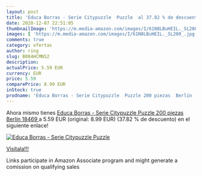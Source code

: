 ```yaml
---
layout: post
title: 'Educa Borras - Serie Citypuzzle  Puzzle  al 37.82 % de descuento'
date: 2020-12-07 22:51:05
thumbnailImage: 'https://m.media-amazon.com/images/I/61N8LBuHEIL._SL200_.jpg'
images: [ 'https://m.media-amazon.com/images/I/61N8LBuHEIL._SL200_.jpg' ]
comments: true
category: ofertas
author: ring
slug: B084HCMNS2
description:
actualPrice: 5.59 EUR
currency: EUR
price: 5.59
comparePrice: 8.99 EUR
inStock: true
prodname: 'Educa Borras - Serie Citypuzzle  Puzzle 200 piezas  Berlín  18469 '
---
```


Ahora mismo tienes [Educa Borras - Serie Citypuzzle  Puzzle 200 piezas  Berlín  18469 ](https://www.amazon.es/dp/B084HCMNS2/?tag=tolees-21) a 5.59 EUR (original: 8.99 EUR) (37.82 %  de descuento) en el siguiente enlace!

[![Educa Borras - Serie Citypuzzle  Puzzle ](https://m.media-amazon.com/images/I/61N8LBuHEIL._SL200_.jpg)](https://www.amazon.es/dp/B084HCMNS2/?tag=tolees-21)

[Visítala!!!](https://www.amazon.es/dp/B084HCMNS2/?tag=tolees-21)

Links participate in Amazon Associate program and might generate a comission on qualifying sales
